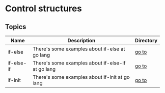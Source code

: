# Control structures

## Topics

| Name       | Description                                       | Directory           |
| ---------- | ------------------------------------------------- | ------------------- |
| if-else    | There's some examples about if-else at go lang    | [go to](if-else)    |
| if-else-if | There's some examples about if-else-if at go lang | [go to](if-else-if) |
| if-init    | There's some examples about if-init at go lang    | [go to](if-init)    |
